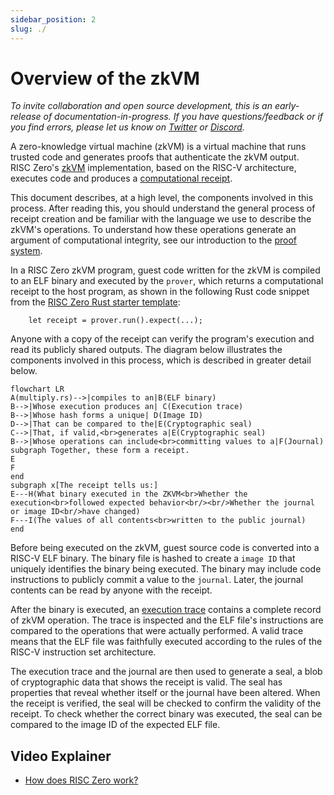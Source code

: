 ```yaml
---
sidebar_position: 2
slug: ./
---
```

[computational receipt]: https://docs.rs/risc0-zkvm/latest/risc0_zkvm/receipt/

# Overview of the zkVM

*To invite collaboration and open source development, this is an early-release of documentation-in-progress. 
If you have questions/feedback or if you find errors, please let us know on [Twitter](https://twitter.com/risczero) or [Discord](https://discord.gg/risczero).*

A zero-knowledge virtual machine (zkVM) is a virtual machine that runs trusted code and generates proofs that authenticate the zkVM output.  
RISC Zero's [zkVM](what_is_risc_zero.md) implementation, based on the RISC-V architecture, executes code and produces a [computational receipt].

This document describes, at a high level, the components involved in this process. 
After reading this, you should understand the general process of receipt creation and be familiar with the language we use to describe the zkVM's operations. 
To understand how these operations generate an argument of computational integrity, see our introduction to the [proof system](../proof-system/proof-system-sequence-diagram.md).

In a RISC Zero zkVM program, guest code written for the zkVM is compiled to an ELF binary and executed by the `prover`, which returns a computational receipt to the host program, as shown in the following Rust code snippet from the [RISC Zero Rust starter template](https://github.com/risc0/risc0/tree/main/templates/rust-starter):

```
    let receipt = prover.run().expect(...);
```

Anyone with a copy of the receipt can verify the program's execution and read its publicly shared outputs. 
The diagram below illustrates the components involved in this process, which is described in greater detail below.

```mermaid
flowchart LR
A(multiply.rs)-->|compiles to an|B(ELF binary)
B-->|Whose execution produces an| C(Execution trace)
B-->|Whose hash forms a unique| D(Image ID)
D-->|That can be compared to the|E(Cryptographic seal)
C-->|That, if valid,<br>generates a|E(Cryptographic seal)
B-->|Whose operations can include<br>committing values to a|F(Journal)
subgraph Together, these form a receipt.
E
F
end
subgraph x[The receipt tells us:]
E---H(What binary executed in the ZKVM<br>Whether the execution<br>followed expected behavior<br/><br/>Whether the journal or image ID<br/>have changed)
F---I(The values of all contents<br>written to the public journal)
end
```

Before being executed on the zkVM, guest source code is converted into a RISC-V ELF binary. 
The binary file is hashed to create a `image ID` that uniquely identifies the binary being executed. 
The binary may include code instructions to publicly commit a value to the `journal`. Later, the journal contents can be read by anyone with the receipt.

After the binary is executed, an [execution trace](../proof-system/what_is_a_trace.md) contains a complete record of zkVM operation. 
The trace is inspected and the ELF file's instructions are compared to the operations that were actually performed. 
A valid trace means that the ELF file was faithfully executed according to the rules of the RISC-V instruction set architecture.

The execution trace and the journal are then used to generate a seal, a blob of cryptographic data that shows the receipt is valid. 
The seal has properties that reveal whether itself or the journal have been altered. 
When the receipt is verified, the seal will be checked to confirm the validity of the receipt. 
To check whether the correct binary was executed, the seal can be compared to the image ID of the expected ELF file.

## Video Explainer
- [How does RISC Zero work?](https://www.youtube.com/watch?v=8hwY88xJoyM&list=PLcPzhUaCxlCgig7ofeARMPwQ8vbuD6hC5&index=8)
